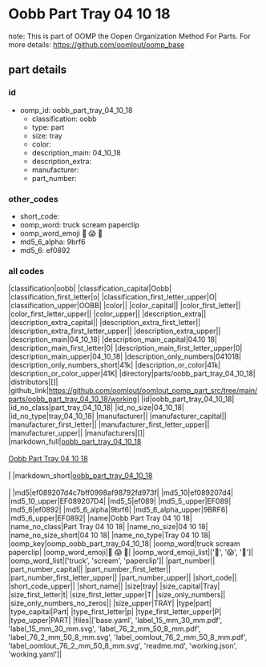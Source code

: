 # Oobb Part Tray 04 10 18  

note: This is part of OOMP the Oopen Organization Method For Parts. For more details: https://github.com/oomlout/oomp_base

##  part details





### id
* oomp_id: oobb_part_tray_04_10_18
  * classification: oobb
  * type: part
  * size: tray
  * color: 
  * description_main: 04_10_18
  * description_extra: 
  * manufacturer: 
  * part_number: 

### other_codes
* short_code: 
* oomp_word: truck scream paperclip
* oomp_word_emoji :truck: :scream: :paperclip:
* md5_6_alpha: 9brf6
* md5_6: ef0892

### all codes 
|classification|oobb|
|classification_capital|Oobb|
|classification_first_letter|o|
|classification_first_letter_upper|O|
|classification_upper|OOBB|
|color||
|color_capital||
|color_first_letter||
|color_first_letter_upper||
|color_upper||
|description_extra||
|description_extra_capital||
|description_extra_first_letter||
|description_extra_first_letter_upper||
|description_extra_upper||
|description_main|04_10_18|
|description_main_capital|04.10 18|
|description_main_first_letter|0|
|description_main_first_letter_upper|0|
|description_main_upper|04_10_18|
|description_only_numbers|041018|
|description_only_numbers_short|41k|
|description_or_color|41k|
|description_or_color_upper|41K|
|directory|parts/oobb_part_tray_04_10_18|
|distributors|[]|
|github_link|https://github.com/oomlout/oomlout_oomp_part_src/tree/main/parts/oobb_part_tray_04_10_18/working|
|id|oobb_part_tray_04_10_18|
|id_no_class|part_tray_04_10_18|
|id_no_size|04_10_18|
|id_no_type|tray_04_10_18|
|manufacturer||
|manufacturer_capital||
|manufacturer_first_letter||
|manufacturer_first_letter_upper||
|manufacturer_upper||
|manufacturers|[]|
|markdown_full|[oobb_part_tray_04_10_18](https://github.com/oomlout/oomlout_oomp_part_src/tree/main/parts/oobb_part_tray_04_10_18/working)<br>[](https://github.com/oomlout/oomlout_oomp_part_src/tree/main/parts/oobb_part_tray_04_10_18/working)<br>[Oobb Part Tray 04 10 18](https://github.com/oomlout/oomlout_oomp_part_src/tree/main/parts/oobb_part_tray_04_10_18/working)<br><br>|
|markdown_short|[oobb_part_tray_04_10_18](https://github.com/oomlout/oomlout_oomp_part_src/tree/main/parts/oobb_part_tray_04_10_18/working)<br><br>|
|md5|ef089207d4c7bff0998af98792fd973f|
|md5_10|ef089207d4|
|md5_10_upper|EF089207D4|
|md5_5|ef089|
|md5_5_upper|EF089|
|md5_6|ef0892|
|md5_6_alpha|9brf6|
|md5_6_alpha_upper|9BRF6|
|md5_6_upper|EF0892|
|name|Oobb Part Tray 04 10 18|
|name_no_class|Part Tray 04 10 18|
|name_no_size|04 10 18|
|name_no_size_short|04 10 18|
|name_no_type|Tray 04 10 18|
|oomp_key|oomp_oobb_part_tray_04_10_18|
|oomp_word|truck scream paperclip|
|oomp_word_emoji|:truck: :scream: :paperclip:|
|oomp_word_emoji_list|[':truck:', ':scream:', ':paperclip:']|
|oomp_word_list|['truck', 'scream', 'paperclip']|
|part_number||
|part_number_capital||
|part_number_first_letter||
|part_number_first_letter_upper||
|part_number_upper||
|short_code||
|short_code_upper||
|short_name||
|size|tray|
|size_capital|Tray|
|size_first_letter|t|
|size_first_letter_upper|T|
|size_only_numbers||
|size_only_numbers_no_zeros||
|size_upper|TRAY|
|type|part|
|type_capital|Part|
|type_first_letter|p|
|type_first_letter_upper|P|
|type_upper|PART|
|files|['base.yaml', 'label_15_mm_30_mm.pdf', 'label_15_mm_30_mm.svg', 'label_76_2_mm_50_8_mm.pdf', 'label_76_2_mm_50_8_mm.svg', 'label_oomlout_76_2_mm_50_8_mm.pdf', 'label_oomlout_76_2_mm_50_8_mm.svg', 'readme.md', 'working.json', 'working.yaml']|
